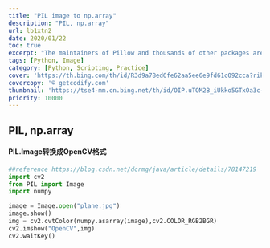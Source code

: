 ```yaml
---
title: "PIL image to np.array"
description: "PIL, np.array"
url: lb1xtn2
date: 2020/01/22
toc: true
excerpt: "The maintainers of Pillow and thousands of other packages are working with Tidelift to deliver commercial support and maintenance for the open source dependencies you use to build your applications. Save time, reduce risk, and improve code health, while paying the maintainers of the exact dependencies you use."
tags: [Python, Image]
category: [Python, Scripting, Practice]
cover: 'https://th.bing.com/th/id/R3d9a78ed6fe62aa5ee6e9fd61c092cca?rik=I7LX8qXniM2YLQ&riu=http%3a%2f%2fgetcodify.com%2fwp-content%2fuploads%2f2016%2f10%2fPython_logo.jpg&w=680'
covercopy: '© getcodify.com'
thumbnail: 'https://tse4-mm.cn.bing.net/th/id/OIP.uTOM2B_iUkko5GTxOa3c-wAAAA'
priority: 10000
---
```


## PIL, np.array

<a name="F4075"></a>
#### PIL.Image转换成OpenCV格式


```python
##reference https://blog.csdn.net/dcrmg/java/article/details/78147219
import cv2
from PIL import Image
import numpy

image = Image.open("plane.jpg")
image.show()
img = cv2.cvtColor(numpy.asarray(image),cv2.COLOR_RGB2BGR)
cv2.imshow("OpenCV",img)
cv2.waitKey()
```

